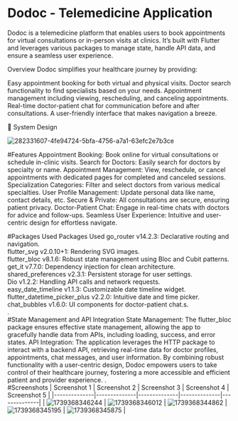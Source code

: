 <h1>Dodoc - Telemedicine Application</h1>
Dodoc is a telemedicine platform that enables users to book appointments for virtual consultations or in-person visits at clinics. It’s built with Flutter and leverages various packages to manage state, handle API data, and ensure a seamless user experience.

Overview
Dodoc simplifies your healthcare journey by providing:

Easy appointment booking for both virtual and physical visits.
Doctor search functionality to find specialists based on your needs.
Appointment management including viewing, rescheduling, and canceling appointments.
Real-time doctor-patient chat for communication before and after consultations.
A user-friendly interface that makes navigation a breeze.

🎨 System Design

![282331607-4fe94724-5bfa-4756-a7a1-63efc2e7b3ce](https://github.com/user-attachments/assets/c2d691e5-172a-4496-974c-8149c8a1c56d)

#Features
Appointment Booking: Book online for virtual consultations or schedule in-clinic visits.
Search for Doctors: Easily search for doctors by specialty or name.
Appointment Management: View, reschedule, or cancel appointments with dedicated pages for completed and canceled sessions.
Specialization Categories: Filter and select doctors from various medical specialties.
User Profile Management: Update personal data like name, contact details, etc.
Secure & Private: All consultations are secure, ensuring patient privacy.
Doctor-Patient Chat: Engage in real-time chats with doctors for advice and follow-ups.
Seamless User Experience: Intuitive and user-centric design for effortless navigate.

#Packages Used
Packages Used
go_router v14.2.3: Declarative routing and navigation.<br/>
flutter_svg v2.0.10+1: Rendering SVG images.<br/>
flutter_bloc v8.1.6: Robust state management using Bloc and Cubit patterns.<br/>
get_it v7.7.0: Dependency injection for clean architecture.<br/>
shared_preferences v2.3.1: Persistent storage for user settings.<br/>
Dio v1.2.2: Handling API calls and network requests.<br/>
easy_date_timeline v1.1.3: Customizable date timeline widget.<br/>
flutter_datetime_picker_plus v2.2.0: Intuitive date and time picker.<br/>
chat_bubbles v1.6.0: UI components for doctor-patient chat.s.<br/>
.<br/>
#State Management and API Integration
State Management: The flutter_bloc package ensures effective state management, allowing the app to gracefully handle data from APIs, including loading, success, and error states.
API Integration: The application leverages the HTTP package to interact with a backend API, retrieving real-time data for doctor profiles, appointments, chat messages, and user information.
By combining robust functionality with a user-centric design, Dodoc empowers users to take control of their healthcare journey, fostering a more accessible and efficient patient and provider experience.
.<br/>
#Screenshots
| Screenshot 1 | Screenshot 2 | Screenshot 3 | Screenshot 4 | Screenshot 5 |
|--------------|--------------|--------------|--------------|--------------|
| ![1739368346244](https://github.com/user-attachments/assets/13552e5c-5f0c-4fa9-a710-57c44b1ecb30) | ![1739368346012](https://github.com/user-attachments/assets/02c3f97a-74aa-4dcc-8c9f-f64a94fe4bfc) | ![1739368344862](https://github.com/user-attachments/assets/b9e0770a-f6bf-4b6d-ba31-ee66e0390593) | ![1739368345195](https://github.com/user-attachments/assets/3d09018d-e1c7-4fde-b845-b2d017a8d32c) | ![1739368345875](https://github.com/user-attachments/assets/4928e07c-c38f-4558-8a0d-77f131ed2ab5) |


